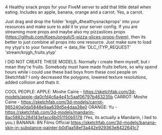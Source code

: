 4 Healthy snack props for your FiveM server to add that little detail when eating.
Includes an apple, banana, orange and a carrot. Yes, a carrot.

Just drag and drop the folder 'knjgh_4healthysnackprops' into your resources and make sure to add it to your server config.
If you are streaming more props and maybe also my pizzaslices props (https://github.com/KoenJonguh/5-pizza-slices-props-fivem), then its better to just combine all props into one resource. Just make sure to load my ytyp's to your fxmanifest -> data_file 'DLC_ITYP_REQUEST' 'stream/knjgh_fruits.ytyp'

I DID NOT CREATE THESE MODELS.
Normally i create them myself, but i mean they're fruits. Somebody must have made fruits before, so why spend hours while i could use these bad boys from these cool people on Sketchfab? I only decreased the polygons, lowered texture resolutions, added collision and thats it. 

COOL PEOPLE:
APPLE: Moshe Caine - https://sketchfab.com/3d-models/apple-da0cfd4c6a4e41c5aaf06797b463235b
CARROT: Moshe Caine - https://sketchfab.com/3d-models/carrot-985240a0da5848e9aa639d5e4daa38e0
ORANGE: Yu - https://sketchfab.com/3d-models/mandarin-8ac5882c284143efacc6b051150b5178 (Yes, its actually a Mandarin, i lied to you.)
BANANA: 8N Films Official https://sketchfab.com/3d-models/banana-skin-in-substance-painter-b0d1aa58ef3a442e929363e8422641c7

